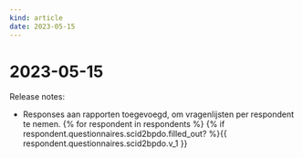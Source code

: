 ```yaml
---
kind: article
date: 2023-05-15
---
```


# 2023-05-15

Release notes:

* Responses aan rapporten toegevoegd, om vragenlijsten per respondent te nemen. {% for respondent in respondents %} {% if respondent.questionnaires.scid2bpdo.filled_out? %}{{ respondent.questionnaires.scid2bpdo.v_1 }} 
